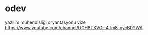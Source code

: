 # odev
yazılım mühendisliği oryantasyonu vize 
https://www.youtube.com/channel/UCH8TXVGr-4Tni8-oycB0YWA
